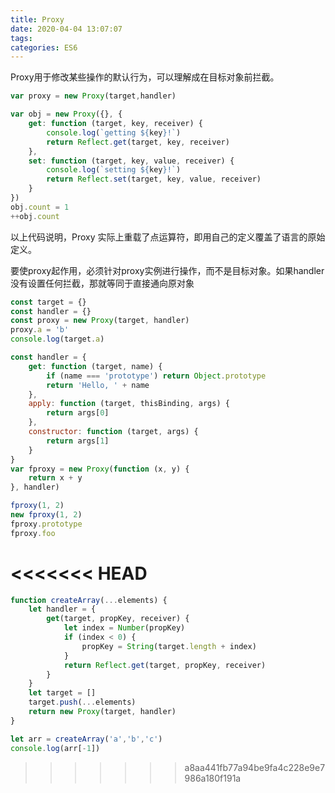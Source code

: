 ```yaml
---
title: Proxy
date: 2020-04-04 13:07:07
tags:
categories: ES6
---
```



Proxy用于修改某些操作的默认行为，可以理解成在目标对象前拦截。
```js
var proxy = new Proxy(target,handler)
```
```js
var obj = new Proxy({}, {
    get: function (target, key, receiver) {
        console.log(`getting ${key}!`)
        return Reflect.get(target, key, receiver)
    },
    set: function (target, key, value, receiver) {
        console.log(`setting ${key}!`)
        return Reflect.set(target, key, value, receiver)
    }
})
obj.count = 1
++obj.count
```

以上代码说明，Proxy 实际上重载了点运算符，即用自己的定义覆盖了语言的原始定义。


要使proxy起作用，必须针对proxy实例进行操作，而不是目标对象。如果handler没有设置任何拦截，那就等同于直接通向原对象
```js
const target = {}
const handler = {}
const proxy = new Proxy(target, handler)
proxy.a = 'b'
console.log(target.a)
```

```js
const handler = {
    get: function (target, name) {
        if (name === 'prototype') return Object.prototype
        return 'Hello, ' + name
    },
    apply: function (target, thisBinding, args) {
        return args[0]
    },
    constructor: function (target, args) {
        return args[1]
    }
}
var fproxy = new Proxy(function (x, y) {
    return x + y
}, handler)

fproxy(1, 2)
new fproxy(1, 2)
fproxy.prototype
fproxy.foo
```
<<<<<<< HEAD
=======

```js
function createArray(...elements) {
    let handler = {
        get(target, propKey, receiver) {
            let index = Number(propKey)
            if (index < 0) {
                propKey = String(target.length + index)
            }
            return Reflect.get(target, propKey, receiver)
        }
    }
    let target = []
    target.push(...elements)
    return new Proxy(target, handler)
}

let arr = createArray('a','b','c')
console.log(arr[-1])
```

>>>>>>> a8aa441fb77a94be9fa4c228e9e7986a180f191a
